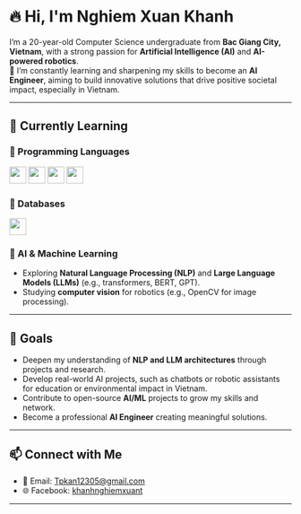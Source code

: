 # 🔥 Hi, I'm Nghiem Xuan Khanh

I’m a 20-year-old Computer Science undergraduate from **Bac Giang City, Vietnam**, with a strong passion for **Artificial Intelligence (AI)** and **AI-powered robotics**.  
🚀 I’m constantly learning and sharpening my skills to become an **AI Engineer**, aiming to build innovative solutions that drive positive societal impact, especially in Vietnam.

---

## 🧠 Currently Learning

### 📘 Programming Languages  
<img src="https://cdn.jsdelivr.net/gh/devicons/devicon/icons/c/c-original.svg" width="30"/> <img src="https://cdn.jsdelivr.net/gh/devicons/devicon/icons/cplusplus/cplusplus-original.svg" width="30"/> <img src="https://cdn.jsdelivr.net/gh/devicons/devicon/icons/python/python-original.svg" width="30"/> <img src="https://cdn.jsdelivr.net/gh/devicons/devicon/icons/java/java-original.svg" width="30"/>

### 💾 Databases  
<img src="https://cdn.jsdelivr.net/gh/devicons/devicon/icons/mysql/mysql-original.svg" width="30"/> 

### 🤖 AI & Machine Learning  
- Exploring **Natural Language Processing (NLP)** and **Large Language Models (LLMs)** (e.g., transformers, BERT, GPT).  
- Studying **computer vision** for robotics (e.g., OpenCV for image processing).  

---

## 🎯 Goals

- Deepen my understanding of **NLP and LLM architectures** through projects and research.  
- Develop real-world AI projects, such as chatbots or robotic assistants for education or environmental impact in Vietnam.  
- Contribute to open-source **AI/ML** projects to grow my skills and network.  
- Become a professional **AI Engineer** creating meaningful solutions.

---


## 📫 Connect with Me

- 📧 Email: [Tpkan12305@gmail.com](mailto:Tpkan12305@gmail.com)  
- 🌐 Facebook: [khanhnghiemxuant](https://www.facebook.com/khanhnghiemxuant)

> 
---
